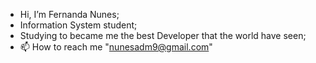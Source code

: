 - Hi, I’m Fernanda Nunes;
- Information System student;
- Studying to became me the best Developer that the world have seen;
- 📫 How to reach me "nunesadm9@gmail.com"

<!---
fnunes9/fnunes9 is a ✨ special ✨ repository because its `README.md` (this file) appears on your GitHub profile.
You can click the Preview link to take a look at your changes.
--->
